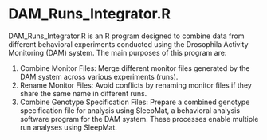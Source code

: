 # DAM_Runs_Integrator.R

DAM_Runs_Integrator.R is an R program designed to combine data from different behavioral experiments conducted using the Drosophila Activity Monitoring (DAM) system. The main purposes of this program are:
1.	Combine Monitor Files: Merge different monitor files generated by the DAM system across various experiments (runs).
2.	Rename Monitor Files: Avoid conflicts by renaming monitor files if they share the same name in different runs.
3.	Combine Genotype Specification Files: Prepare a combined genotype specification file for analysis using SleepMat, a behavioral analysis software program for the DAM system.
These processes enable multiple run analyses using SleepMat.
